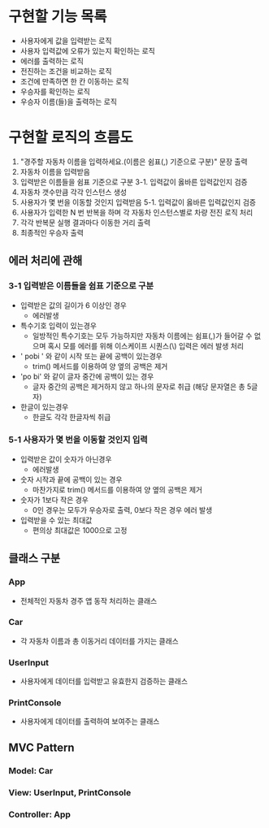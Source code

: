 # 구현할 기능 목록

- 사용자에게 값을 입력받는 로직
- 사용자 입력값에 오류가 있는지 확인하는 로직
- 에러를 출력하는 로직
- 전진하는 조건을 비교하는 로직
- 조건에 만족하면 한 칸 이동하는 로직
- 우승자를 확인하는 로직
- 우승자 이름(들)을 출력하는 로직

# 구현할 로직의 흐름도

1. "경주할 자동차 이름을 입력하세요.(이름은 쉼표(,) 기준으로 구분)" 문장 출력
2. 자동차 이름을 입력받음
3. 입력받은 이름들을 쉼표 기준으로 구분
   3-1. 입력값이 옳바른 입력값인지 검증
4. 자동차 갯수만큼 각각 인스턴스 생성
5. 사용자가 몇 번을 이동할 것인지 입력받음
   5-1. 입력값이 옳바른 입력값인지 검증
6. 사용자가 입력한 N 번 반복을 하며 각 자동차 인스턴스별로 차량 전진 로직 처리
7. 각각 반복문 실행 결과마다 이동한 거리 출력
8. 최종적인 우승자 출력

## 에러 처리에 관해

### 3-1 입력받은 이름들을 쉼표 기준으로 구분

- 입력받은 값의 길이가 6 이상인 경우
  - 에러발생
- 특수기호 입력이 있는경우
  - 일방적인 특수기호는 모두 가능하지만 자동차 이름에는 쉼표(,)가 들어갈 수 없으며 혹시 모를 에러를 위해 이스케이프 시퀀스(\\) 입력은 에러 발생 처리
- ' pobi ' 와 같이 시작 또는 끝에 공백이 있는경우
  - trim() 메서드를 이용하여 양 옆의 공백은 제거
- 'po bi' 와 같이 글자 중간에 공백이 있는 경우
  - 글자 중간의 공백은 제거하지 않고 하나의 문자로 취급 (해당 문자열은 총 5글자)
- 한글이 있는경우
  - 한글도 각각 한글자씩 취급

### 5-1 사용자가 몇 번을 이동할 것인지 입력

- 입력받은 값이 숫자가 아닌경우
  - 에러발생
- 숫자 시작과 끝에 공백이 있는 경우
  - 마찬가지로 trim() 메서드를 이용하여 양 옆의 공백은 제거
- 숫자가 1보다 작은 경우
  - 0인 경우는 모두가 우승자로 출력, 0보다 작은 경우 에러 발생
- 입력받을 수 있는 최대값
  - 편의상 최대값은 1000으로 고정

## 클래스 구분

### App

- 전체적인 자동차 경주 앱 동작 처리하는 클래스

### Car

- 각 자동차 이름과 총 이동거리 데이터를 가지는 클래스

### UserInput

- 사용자에게 데이터를 입력받고 유효한지 검증하는 클래스

### PrintConsole

- 사용자에게 데이터를 출력하여 보여주는 클래스

## MVC Pattern

### Model: Car

### View: UserInput, PrintConsole

### Controller: App
